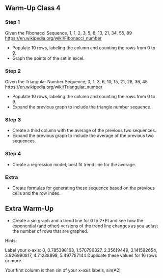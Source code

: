 ## Warm-Up Class 4

### Step 1

Given the Fibonacci Sequence, 1, 1, 2, 3, 5, 8, 13, 21, 34, 55, 89
<https://en.wikipedia.org/wiki/Fibonacci_number>

* Populate 10 rows, labeling the column and counting the rows from 0 to 9.
* Graph the points of the set in excel.

### Step 2

Given the Triangular Number Sequence, 0, 1, 3, 6, 10, 15, 21, 28, 36, 45
<https://en.wikipedia.org/wiki/Triangular_number>

* Populate 10 rows, labeling the column and counting the rows from 0 to 9.
* Expand the previous graph to include the triangle number sequence.

### Step 3

* Create a third column with the average of the previous two sequences.
* Expand the previous graph to include the average of the previous two sequences.

### Step 4

* Create a regression model, best fit trend line for the average.

### Extra

* Create formulas for generating these sequence based on the previous cells and the row index.


## Extra Warm-Up

* Create a sin graph and a trend line for 0 to 2*PI and see how the exponential (and other) versions of the trend line changes as you adjust the number of rows that are graphed.

Hints:

Label your x-axis:
0, 0.785398163, 1.570796327, 2.35619449, 3.141592654, 3.926990817, 4.71238898, 5.497787144
Duplicate these values for 16 rows or more.

Your first column is then sin of your x-axis labels, sin(A2)


